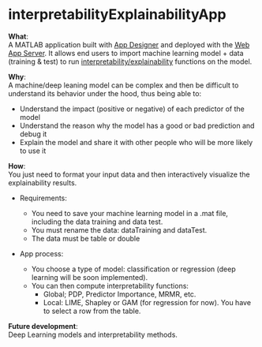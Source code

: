 # interpretabilityExplainabilityApp

**What**:  
A MATLAB application built with [App Designer](https://se.mathworks.com/products/matlab/app-designer.html) and deployed with the [Web App Server](https://se.mathworks.com/products/matlab-web-app-server.html).
It allows end users to import machine learning model + data (training & test) to run [interpretability/explainability](https://se.mathworks.com/discovery/interpretability.html) functions on the model.
  
**Why**:  
A machine/deep leaning model can be complex and then be difficult to understand its behavior under the hood, thus being able to:
* Understand the impact (positive or negative) of each predictor of the model
* Understand the reason why the model has a good or bad prediction and debug it
* Explain the model and share it with other people who will be more likely to use it
  

**How**:  
You just need to format your input data and then interactively visualize the explainability results.
* Requirements:  
  - You need to save your machine learning model in a .mat file, including the data training and data test. 
  - You must rename the data: dataTraining and dataTest.
  - The data must be table or double

* App process:  
  * You choose a type of model: classification or regression (deep learning will be soon implemented).
  * You can then compute interpretability functions:  
    * Global; PDP, Predictor Importance, MRMR, etc.
    * Local: LIME, Shapley or GAM (for regression for now). You have to select a row from the table.  
  
**Future development**:  
Deep Learning models and interpretability methods.
